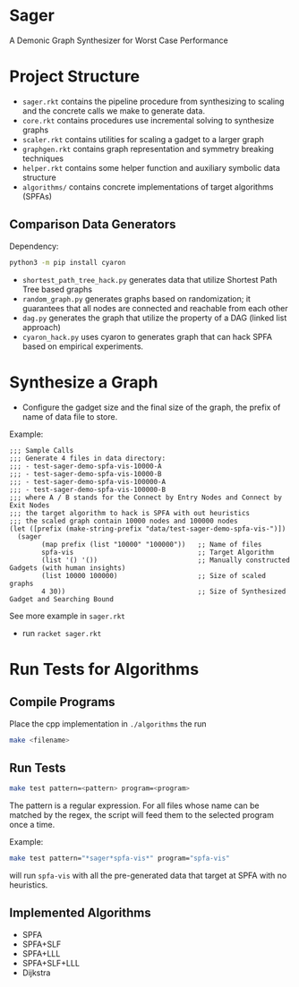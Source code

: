 # Sager
A Demonic Graph Synthesizer for Worst Case Performance

# Project Structure
- `sager.rkt` contains the pipeline procedure from synthesizing to scaling and the concrete calls we make to generate data.
- `core.rkt` contains procedures use incremental solving to synthesize graphs
- `scaler.rkt` contains utilities for scaling a gadget to a larger graph
- `graphgen.rkt` contains graph representation and symmetry breaking techniques
- `helper.rkt` contains some helper function and auxiliary symbolic data structure
- `algorithms/` contains concrete implementations of target algorithms (SPFAs)

## Comparison Data Generators
Dependency:
```bash
python3 -m pip install cyaron
```
- `shortest_path_tree_hack.py` generates data that utilize Shortest Path Tree based graphs
- `random_graph.py` generates graphs based on randomization; it guarantees that all nodes are connected and reachable from each other
- `dag.py` generates the graph that utilize the property of a DAG (linked list approach)
- `cyaron_hack.py` uses cyaron to generates graph that can hack SPFA based on empirical experiments.

# Synthesize a Graph
- Configure the gadget size and the final size of the graph, the prefix of name of data file to store.

Example:

```racket
;;; Sample Calls
;;; Generate 4 files in data directory: 
;;; - test-sager-demo-spfa-vis-10000-A
;;; - test-sager-demo-spfa-vis-10000-B
;;; - test-sager-demo-spfa-vis-100000-A
;;; - test-sager-demo-spfa-vis-100000-B
;;; where A / B stands for the Connect by Entry Nodes and Connect by Exit Nodes
;;; the target algorithm to hack is SPFA with out heuristics
;;; the scaled graph contain 10000 nodes and 100000 nodes
(let ([prefix (make-string-prefix "data/test-sager-demo-spfa-vis-")])
  (sager 
        (map prefix (list "10000" "100000"))   ;; Name of files
        spfa-vis                               ;; Target Algorithm
        (list '() '())                         ;; Manually constructed Gadgets (with human insights)
        (list 10000 100000)                    ;; Size of scaled graphs 
        4 30))                                 ;; Size of Synthesized Gadget and Searching Bound
```
See more example in `sager.rkt`
- run `racket sager.rkt`

# Run Tests for Algorithms
## Compile Programs
Place the cpp implementation in `./algorithms` the run
```bash
make <filename>
```

## Run Tests
```bash
make test pattern=<pattern> program=<program>
```
The pattern is a regular expression. For all files whose name can be matched by the regex, the script will feed them to the selected program once a time.

Example:
```bash
make test pattern="*sager*spfa-vis*" program="spfa-vis"
```
will run `spfa-vis` with all the pre-generated data that target at SPFA with no heuristics.

## Implemented Algorithms
- SPFA
- SPFA+SLF
- SPFA+LLL
- SPFA+SLF+LLL
- Dijkstra
